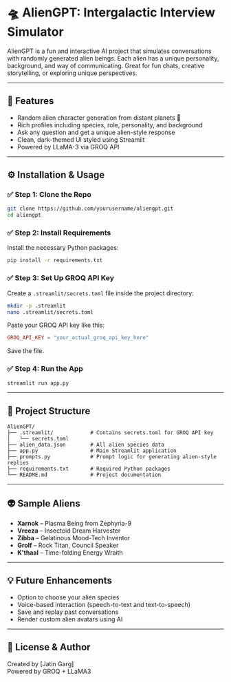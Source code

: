 # 🛸 AlienGPT: Intergalactic Interview Simulator

AlienGPT is a fun and interactive AI project that simulates conversations with randomly generated alien beings. Each alien has a unique personality, background, and way of communicating. Great for fun chats, creative storytelling, or exploring unique perspectives.

---

## 🚀 Features

- Random alien character generation from distant planets 🌌  
- Rich profiles including species, role, personality, and background  
- Ask any question and get a unique alien-style response  
- Clean, dark-themed UI styled using Streamlit  
- Powered by LLaMA-3 via GROQ API

---

## ⚙️ Installation & Usage

### ✅ Step 1: Clone the Repo

```bash
git clone https://github.com/yourusername/aliengpt.git
cd aliengpt
```

### ✅ Step 2: Install Requirements

Install the necessary Python packages:

```bash
pip install -r requirements.txt
```

### ✅ Step 3: Set Up GROQ API Key

Create a `.streamlit/secrets.toml` file inside the project directory:

```bash
mkdir -p .streamlit
nano .streamlit/secrets.toml
```

Paste your GROQ API key like this:

```toml
GROQ_API_KEY = "your_actual_groq_api_key_here"
```

Save the file.

### ✅ Step 4: Run the App

```bash
streamlit run app.py
```

---

## 📁 Project Structure

```
AlienGPT/
├── .streamlit/            # Contains secrets.toml for GROQ API key
│   └── secrets.toml
├── alien_data.json        # All alien species data
├── app.py                 # Main Streamlit application
├── prompts.py             # Prompt logic for generating alien-style replies
├── requirements.txt       # Required Python packages
└── README.md              # Project documentation
```

---

## 👽 Sample Aliens

- **Xarnok** – Plasma Being from Zephyria-9  
- **Vreeza** – Insectoid Dream Harvester  
- **Zibba** – Gelatinous Mood-Tech Inventor  
- **Grolf** – Rock Titan, Council Speaker  
- **K'thaal** – Time-folding Energy Wraith

---

## 💡 Future Enhancements

- Option to choose your alien species  
- Voice-based interaction (speech-to-text and text-to-speech)  
- Save and replay past conversations  
- Render custom alien avatars using AI

---

## 📜 License & Author

Created by [Jatin Garg]  
Powered by GROQ + LLaMA3
